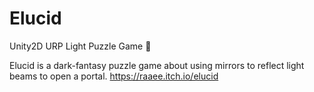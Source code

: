 # Elucid
Unity2D URP Light Puzzle Game 👻

Elucid is a dark-fantasy puzzle game about using mirrors to reflect light beams to open a portal.
https://raaee.itch.io/elucid
